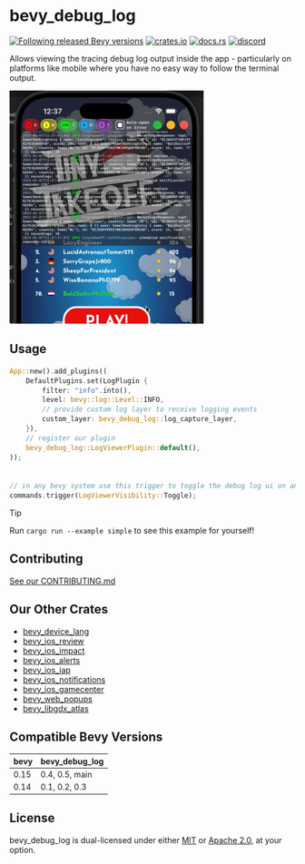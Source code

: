 # bevy_debug_log

[![Following released Bevy versions](https://img.shields.io/badge/Bevy%20tracking-released%20version-lightblue)](https://bevyengine.org/learn/quick-start/plugin-development/#main-branch-tracking)
[![crates.io](https://img.shields.io/crates/v/bevy_debug_log)](https://crates.io/crates/bevy_debug_log)
[![docs.rs](https://docs.rs/bevy_debug_log/badge.svg)](https://docs.rs/bevy_debug_log)
[![discord][sh_discord]][lk_discord]

[sh_discord]: https://img.shields.io/discord/1176858176897953872?label=discord&color=5561E6
[lk_discord]: https://discord.gg/rQNeEnMhus

Allows viewing the tracing debug log output inside the app - particularly on platforms like mobile where you have no easy way to follow the terminal output.

![demo](./assets/demo.gif)

## Usage

```rust
App::new().add_plugins((
    DefaultPlugins.set(LogPlugin {
        filter: "info".into(),
        level: bevy::log::Level::INFO,
        // provide custom log layer to receive logging events
        custom_layer: bevy_debug_log::log_capture_layer,
    }),
    // register our plugin
    bevy_debug_log::LogViewerPlugin::default(),
));


// in any bevy system use this trigger to toggle the debug log ui on and off
commands.trigger(LogViewerVisibility::Toggle);
```

> [!TIP]
> Run `cargo run --example simple` to see this example for yourself!

## Contributing

[See our CONTRIBUTING.md](/CONTRIBUTING.md)

## Our Other Crates

- [bevy_device_lang](https://github.com/rustunit/bevy_device_lang)
- [bevy_ios_review](https://github.com/rustunit/bevy_ios_review)
- [bevy_ios_impact](https://github.com/rustunit/bevy_ios_impact)
- [bevy_ios_alerts](https://github.com/rustunit/bevy_ios_alerts)
- [bevy_ios_iap](https://github.com/rustunit/bevy_ios_iap)
- [bevy_ios_notifications](https://github.com/rustunit/bevy_ios_notifications)
- [bevy_ios_gamecenter](https://github.com/rustunit/bevy_ios_gamecenter)
- [bevy_web_popups](https://github.com/rustunit/bevy_web_popups)
- [bevy_libgdx_atlas](https://github.com/rustunit/bevy_libgdx_atlas)

## Compatible Bevy Versions

|bevy|bevy_debug_log|
|-|-|
|0.15|0.4, 0.5, main|
|0.14|0.1, 0.2, 0.3|

## License

bevy_debug_log is dual-licensed under either [MIT](https://opensource.org/license/MIT) or [Apache 2.0](https://www.apache.org/licenses/LICENSE-2.0), at your option.
